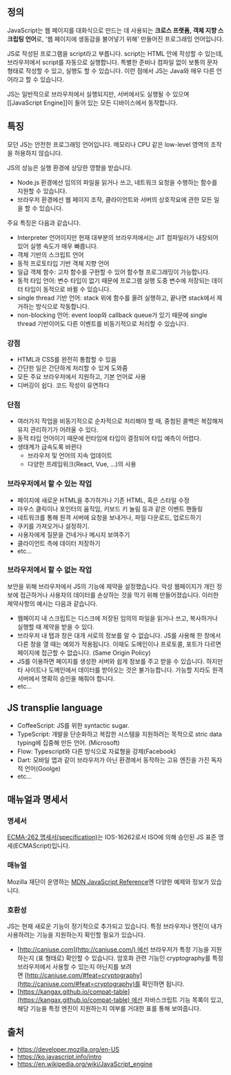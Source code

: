 ## 정의
JavaScript는 웹 페이지를 대화식으로 만드는 데 사용되는 **크로스 프랫폼, 객체 지향 스크립팅 언어**로, '웹 페이지에 생동감을 불어넣기 위해' 만들어진 프로그래밍 언어입니다. 

JS로 작성된 프로그램을 script라고 부릅니다. script는 HTML 안에 작성할 수 있는데, 브라우저에서 script를 자동으로 실행합니다. 특별한 준비나 컴파일 없이 보통의 문자 형태로 작성할 수 있고, 실행도 할 수 있습니다. 이런 점에서 JS는 Java와 매우 다른 언어라고 할 수 있습니다. 

JS는 일반적으로 브라우저에서 실행되지만, 서버에서도 실행될 수 있으며 [[JavaScript Engine]]이 들어 있는 모든 디바이스에서 동작합니다. 
## 특징
모던 JS는 안전한 프로그래밍 언어입니다. 메모리나 CPU 같은 low-level 영역의 조작을 허용하지 않습니다.

JS의 성능은 실행 환경에 상당한 영향을 받습니다. 
+ Node.js 환경에선 임의의 파일을 읽거나 쓰고, 네트워크 요청을 수행하는 함수를 지원할 수 있습니다.
+ 브라우저 환경에선 웹 페이지 조작, 클라이언트와 서버의 상호작요에 관한 모든 일을 할 수 있습니다.

주요 특징은 다음과 같습니다.
+ Interpreter 언어이지만 현재 대부분의 브라우저에서는 JIT 컴파일러가 내장되어 있어 실행 속도가 매우 빠릅니다.
+ 객체 기반의 스크립트 언어
+ 동적 프로토타입 기반 객체 지향 언어
+ 일급 객체 함수: 고차 함수를 구현할 수 있어 함수형 프로그래밍이 가능합니다.
+ 동적 타입 언어: 변수 타입이 없기 때문에  프로그램 실행 도중 변수에 저장되는 데이터 타입이 동적으로 바뀔 수 있습니다. 
+ single thread 기반 언어: stack 위에 함수를 올려 실행하고, 끝나면 stack에서 제거하는 방식으로 작동합니다.
+ non-blocking 언어: event loop와 callback queue가 있기 때문에 single thread 기반이어도 다른 이벤트를 비동기적으로 처리할 수 있습니다. 
### 강점
+ HTML과 CSS를 완전히 통합할 수 있음
+ 간단한 일은 간단하게 처리할 수 있게 도와줌
+ 모든 주요 브라우저에서 지원하고, 기본 언어로 사용
+ 디버깅이 쉽다. 코드 작성이 유연하다
### 단점
+ 여러가지 작업을 비동기적으로 순차적으로 처리해야 할 때, 중첨된 콜백은 복잡해져 유지 관리하기가 어려울 수 있다.
+ 동적 타입 언어이기 때문에 런타임에 타입이 결정되어 타입 예측이 어렵다.
+ 생태계가 급속도록 바뀐다
	+ 브라우저 및 언어의 지속 업데이트
	+ 다양한 프레임워크(React, Vue, ...)의 사용
### 브라우저에서 할 수 있는 작업
+ 페이지에 새로운 HTML을 추가하거나 기존 HTML, 혹은 스타일 수정
+ 마우스 클릭이나 포인터의 움직임, 키보드 키 눌림 등과 같은 이벤트 핸들링
+ 네트워크를 통해 원격 서버에 요청을 보내거나, 파일 다운로드, 업로드하기
+ 쿠키를 가져오거나 설정하기. 
+ 사용자에게 질문을 건네거나 메시지 보여주기
+ 클라이언트 측에 데이터 저장하기
+ etc...
### 브라우저에서 할 수 없는 작업
보안을 위해 브라우저에서 JS의 기능에 제약을 설정했습니다. 악성 웹페이지가 개인 정보에 접근하거나 사용자의 데이터를 손상하는 것을 막기 위해 만들어졌습니다. 이러한 제약사항의 예시는 다음과 같습니다. 
+ 웹페이지 내 스크립트는 디스크에 저장된 임의의 파일을 읽거나 쓰고, 복사하거나 실행할 때 제약을 받을 수 있다. 
+ 브라우저 내 탭과 창은 대개 서로의 정보를 알 수 없습니다. JS를 사용해 한 창에서 다른 창을 열 때는 예외가 적용됩니다. 이때도 도메인이나 프로토콜, 포트가 다르면 페이지에 접근할 수 없습니다. (Same Origin Policy)
+ JS를 이용하면 페이지를 생성한 서버와 쉽게 정보를 주고 받을 수 있습니다. 하지만 타 사이트나 도메인에서 데이터를 받아오는 것은 불가능합니다. 가능할 지라도 원격 서버에서 명확히 승인을 해줘야 합니다. 
+ etc...
## JS transplie language
+ CoffeeScript: JS를 위한 syntactic sugar.
+ TypeScript: 개발을 단순화하고 복잡한 시스템을 지원하려는 목적으로 stric data typing에 집중해 만든 언어. (Microsoft)
+ Flow: Typescript와 다른 방식으로 자료형을 강제(Facebook)
+ Dart: 모바일 앱과 같이 브라우저가 아닌 환경에서 동작하는 고유 엔진을 가진 독자적 언어(Goolge)
+ etc...
## 매뉴얼과 명세서
### 명세서
<a href="https://www.ecma-international.org/publications/standards/Ecma-262.htm">ECMA-262 명세서(specification)</a>는 IOS-16262로서 ISO에 의해 승인된 JS 표준 명세(ECMAScript)입니다. 
### 매뉴얼
Mozilla 재단이 운영하는 <a href="'[https://developer.mozilla.org/en-US/docs/Web/JavaScript/Reference](https://developer.mozilla.org/en-US/docs/Web/JavaScript/Reference)">MDN JavaScript Reference</a>엔 다양한 예제와 정보가 있습니다.
### 호환성
JS는 현재 새로운 기능이 정기적으로 추가되고 있습니다. 특정 브라우저나 엔진이 내가 사용하려는 기능을 지원하는지 확인할 필요가 있습니다. 
+ [http://caniuse.com](http://caniuse.com/) 에선 브라우저가 특정 기능을 지원하는지 (표 형태로) 확인할 수 있습니다. 암호화 관련 기능인 cryptography를 특정 브라우저에서 사용할 수 있는지 아닌지를 보려면 [http://caniuse.com/#feat=cryptography](http://caniuse.com/#feat=cryptography)를 확인하면 됩니다.
+ [https://kangax.github.io/compat-table](https://kangax.github.io/compat-table) 에선 자바스크립트 기능 목록이 있고, 해당 기능을 특정 엔진이 지원하는지 여부를 거대한 표를 통해 보여줍니다.

## 출처
+ https://developer.mozilla.org/en-US
+ https://ko.javascript.info/intro
+ https://en.wikipedia.org/wiki/JavaScript_engine